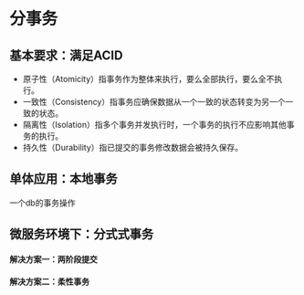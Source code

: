 # 分事务


## 基本要求：满足ACID
- 原子性（Atomicity）指事务作为整体来执行，要么全部执行，要么全不执行。
- 一致性（Consistency）指事务应确保数据从一个一致的状态转变为另一个一致的状态。
- 隔离性（Isolation）指多个事务并发执行时，一个事务的执行不应影响其他事务的执行。
- 持久性（Durability）指已提交的事务修改数据会被持久保存。

## 单体应用：本地事务
一个db的事务操作

## 微服务环境下：分式式事务
#### 解决方案一：两阶段提交
#### 解决方案二：柔性事务

